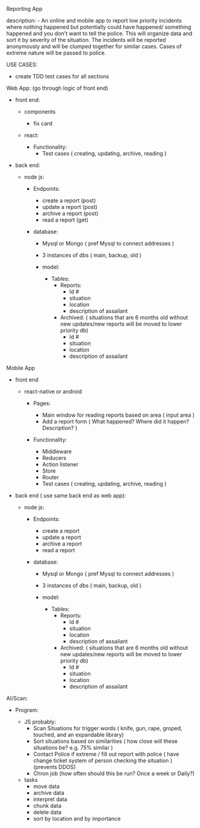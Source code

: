 Reporting App

description:
    - An online and mobile app to report low priority incidents where nothing happened but potentially could have happened/ something happened and you don't want to tell the police. This will organize data and sort it by severity of the situation. The incidents will be reported anonymously and will be clumped together for similar cases. Cases of extreme nature will be passed to police. 

USE CASES:

- create TDD test cases for all sections

Web App:
(go through logic of front end)
- front end: 
    - components
        - fix card
        
    - react:
        - Functionality:
            - Test cases ( creating, updating, archive, reading )

- back end:
    - node js:
        - Endpoints:
            - create a report (post)
            - update a report (post)
            - archive a report (post)
            - read a report (get)
        
        - database:
            - Mysql or Mongo ( pref Mysql to connect addresses )
            - 3 instances of dbs ( main, backup, old )

            - model:
                - Tables:
                    - Reports:
                        - Id #
                        - situation
                        - location
                        - description of assailant 
                    - Archived: ( situations that are 6 months old without new updates/new reports will be moved to lower priority db)
                        - Id #
                        - situation
                        - location
                        - description of assailant

Mobile App

- front end
    - react-native or android
        - Pages:
            - Main window for reading reports based on area ( input area )
            - Add a report form ( What happened? Where did it happen? Description? )

        - Functionality:
            - Middleware
            - Reducers
            - Action listener
            - Store
            - Router
            - Test cases ( creating, updating, archive, reading )

- back end ( use same back end as web app):
    - node js:
        - Endpoints:

            - create a report
            - update a report
            - archive a report
            - read a report

        - database:

            - Mysql or Mongo ( pref Mysql to connect addresses )
            - 3 instances of dbs ( main, backup, old )

            - model:
                - Tables:
                    - Reports:
                        - Id #
                        - situation
                        - location
                        - description of assailant 
                    - Archived: ( situations that are 6 months old without new updates/new reports will be moved to lower priority db)
                        - Id #
                        - situation
                        - location
                        - description of assailant

AI/Scan:

- Program:

    - JS probably:
        - Scan Situations for trigger words ( knife, gun, rape, groped, touched, and an expandable library)
        - Sort situations based on similarities ( how close will these situations be? e.g. 75% similar )
        - Contact Police if extreme / fill out report with police ( have change ticket system of person checking the situation ) (prevents DDOS)
        - Chron job (how often should this be run? Once a week or Daily?)
    - tasks
        - move data
        - archive data
        - interpret data
        - chunk data
        - delete data
        - sort by location and by importance 
